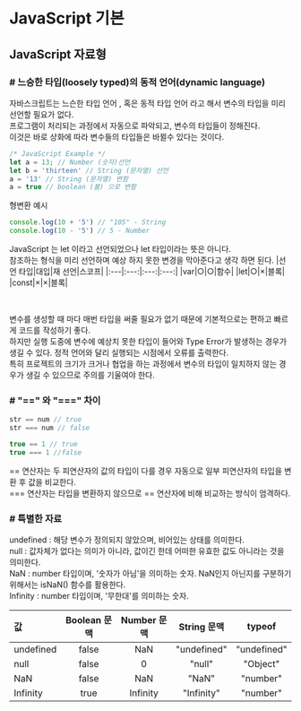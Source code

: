 <h1> JavaScript 기본</h1>


<h2> JavaScript 자료형
 
<h3> # 느승한 타입(loosely typed)의 동적 언어(dynamic language)</h3>
 
 자바스크립트는 느슨한 타입 언어 , 혹은 동적 타입 언어 라고 해서 변수의 타입을 미리 선언할 필요가 없다. 
  <br/>
 프로그램이 처리되는 과정에서 자동으로 파악되고, 변수의 타입들이 정해진다.
  <br/>
 이것은 바로 상화에 따라 변수들의 타입들은 바뀔수 있다는 것이다.

  ```js
/* JavaScript Example */
let a = 13; // Number (숫자)선언
let b = 'thirteen' // String (문자열) 선언
 a = '13' // String (문자열) 변함
 a = true // boolean (불) 으로 변함
```
 형변환 예시
 ```js
console.log(10 + '5') // "105" - String
console.log(10 - '5') // 5 - Number 
```
 
 JavaScript 는 let 이라고 선언되었으나 let 타입이라는 뜻은 아니다.
  <br/>
참조하는 형식을 미리 선언하며 예상 하지 못한 변경을 막아준다고 생각 하면 된다.
|선언 타입|대입|재 선언|스코프|
|:---|:---:|:---:|:---:|
|var|○|○|함수|
|let|○|×|블록|
|const|×|×|블록|
 
 <br/>

변수를 생성할 때 마다 매번 타입을 써줄 필요가 없기 때문에 기본적으로는 편하고 빠르게 코드를 작성하기 좋다.
  <br/>
하지만 실행 도중에 변수에 예상치 못한 타입이 들어와 Type Error가 발생하는 경우가 생길 수 있다. 정적 언어와 달리 실행되는 시점에서 오류를 출력한다. 
  <br/>
 특히 프로젝트의 크기가 크거나 협업을 하는 과정에서 변수의 타입이 일치하지 않는 경우가 생길 수 있으므로 주의를 기울여야 한다.

 
 <h3># "==" 와 "===" 차이</h3>
  
```js
str == num // true
str === num // false

true == 1 // true
true === 1 //false
 ```
  
== 연산자는 두 피연산자의 값의 타입이 다를 경우 자동으로 일부 피연산자의 타입을 변환 후 값을 비교한다.
  <br/>
=== 연산자는 타입을 변환하지 않으므로 == 연산자에 비해 비교하는 방식이 엄격하다.

### # 특별한 자료

undefined : 해당 변수가 정의되지 않았으며, 비어있는 상태를 의미한다.  <br/>
null : 값자체가 없다는 의미가 아니라, 값이긴 한데 어떠한 유효한 값도 아니라는 것을 의미한다.  <br/>
NaN : number 타입이며, '숫자가 아님'을 의미하는 숫자. NaN인지 아닌지를 구분하기 위해서는 isNaN() 함수를 활용한다.  <br/>
Infinity : number 타입이며, '무한대'를 의미하는 숫자.  <br/>

| 값	|Boolean 문맥	|Number 문맥	|String 문맥|	typeof|
 |:---|:---:|:---:|:---:|:---:|
|undefined	|false|	NaN|	"undefined"|	"undefined"|
|null	|false|	0	|"null"|	"Object"|
|NaN|	false|	NaN	|"NaN"|	"number"|
|Infinity|	true	|Infinity|	"Infinity"|	"number"|
 
 
 
